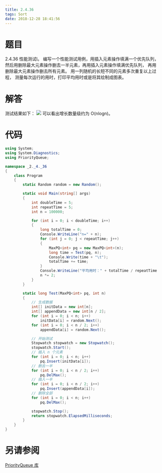 ```yaml
---
title: 2.4.36
tags: Sort
date: 2018-12-28 18:41:56
---
```


# 题目

2.4.36
性能测试Ⅰ。
编写一个性能测试用例，用插入元素操作填满一个优先队列，
然后用删除最大元素操作删去一半元素，再用插入元素操作填满优先队列，
再用删除最大元素操作删去所有元素。
用一列随机的长短不同的元素多次重复以上过程，
测量每次运行的用时，打印平均用时或是将其绘制成图表。

# 解答

测试结果如下：
![](./1.png)
可以看出增长数量级约为 O(nlogn)。

# 代码

```csharp
using System;
using System.Diagnostics;
using PriorityQueue;

namespace _2._4._36
{
    class Program
    {
        static Random random = new Random();

        static void Main(string[] args)
        {
            int doubleTime = 5;
            int repeatTime = 5;
            int n = 100000;

            for (int i = 0; i < doubleTime; i++)
            {
                long totalTime = 0;
                Console.WriteLine("n=" + n);
                for (int j = 0; j < repeatTime; j++)
                {
                    MaxPQ<int> pq = new MaxPQ<int>(n);
                    long time = Test(pq, n);
                    Console.Write(time + "\t");
                    totalTime += time;
                }
                Console.WriteLine("平均用时：" + totalTime / repeatTime + "毫秒");
                n *= 2;
            }
        }

        static long Test(MaxPQ<int> pq, int n)
        {
            // 生成数据
            int[] initData = new int[n];
            int[] appendData = new int[n / 2];
            for (int i = 0; i < n; i++)
                initData[i] = random.Next();
            for (int i = 0; i < n / 2; i++)
                appendData[i] = random.Next();

            // 开始测试
            Stopwatch stopwatch = new Stopwatch();
            stopwatch.Start();
            // 插入 n 个元素
            for (int i = 0; i < n; i++)
                pq.Insert(initData[i]);
            // 删去一半
            for (int i = 0; i < n / 2; i++)
                pq.DelMax();
            // 插入一半
            for (int i = 0; i < n / 2; i++)
                pq.Insert(appendData[i]);
            // 删除全部
            for (int i = 0; i < n; i++)
                pq.DelMax();

            stopwatch.Stop();
            return stopwatch.ElapsedMilliseconds;
        }
    }
}
```

# 另请参阅

[PriorityQueue 库](https://github.com/ikesnowy/Algorithms-4th-Edition-in-Csharp/tree/master/2%20Sorting/2.4/PriorityQueue)